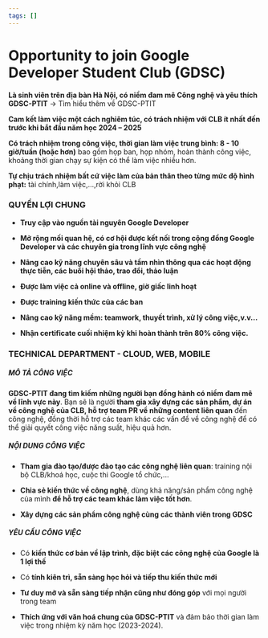 ```yaml
---
tags: []
---
```

# Opportunity to join Google Developer Student Club (GDSC) 

**Là sinh viên trên địa bàn Hà Nội, có niềm đam mê Công nghệ và yêu thích GDSC-PTIT**
-> Tìm hiểu thêm về GDSC-PTIT

**Cam kết làm việc một cách nghiêm túc, có trách nhiệm với CLB ít nhất đến trước khi bắt đầu năm học 2024 – 2025**

**Có trách nhiệm trong công việc, thời gian làm việc trung bình: 8 - 10 giờ/tuần (hoặc hơn)**
	bao gồm họp ban, họp nhóm, hoàn thành công việc, khoảng thời gian chạy sự kiện có thể làm việc nhiều hơn.

**Tự chịu trách nhiệm bất cứ việc làm của bản thân theo từng mức độ hình phạt:** tài chính,làm việc,...,rời khỏi CLB


### QUYỀN LỢI CHUNG
* **Truy cập vào nguồn tài nguyên Google Developer**

+ **Mở rộng mối quan hệ, có cơ hội được kết nối trong cộng đồng Google Developer và các chuyên gia trong lĩnh vực công nghệ**

+ **Nâng cao kỹ năng chuyên sâu và tầm nhìn thông qua các hoạt động thực tiễn, các buổi hội thảo, trao đổi, thảo luận**

+ **Được làm việc cả online và offline, giờ giấc linh hoạt**

+ **Được training kiến thức của các ban**

+ **Nâng cao kỹ năng mềm: teamwork, thuyết trình, xử lý công việc,v.v...**

+ **Nhận certificate cuối nhiệm kỳ khi hoàn thành trên 80% công việc.**

### TECHNICAL DEPARTMENT - CLOUD, WEB, MOBILE

##### MÔ TẢ CÔNG VIỆC
**GDSC-PTIT đang tìm kiếm những người bạn đồng hành có niềm đam mê về lĩnh vực này**.
Bạn sẽ là người **tham gia xây dựng các sản phẩm, dự án về công nghệ của CLB, hỗ trợ team PR về những content liên quan** đến công nghệ, đồng thời hỗ trợ các team khác các vấn đề về công nghệ để có thể giải quyết công việc năng suất, hiệu quả hơn.

##### NỘI DUNG CÔNG VIỆC
+ **Tham gia đào tạo/được đào tạo các công nghệ liên quan**: training nội bộ CLB/khoá học, cuộc thi Google tổ chức,...

+ **Chia sẻ kiến thức về công nghệ**, dùng khả năng/sản phẩm công nghệ của mình **để hỗ trợ các team khác làm việc tốt hơn**.

+ **Xây dựng các sản phẩm công nghệ cùng các thành viên trong GDSC**

##### YÊU CẦU CÔNG VIỆC
+ Có **kiến thức cơ bản về lập trình, đặc biệt các công nghệ của Google là 1 lợi thế**

+ Có **tính kiên trì, sẵn sàng học hỏi và tiếp thu kiến thức mới**

+ **Tư duy mở và sẵn sàng tiếp nhận cũng như đóng góp** với mọi người trong team

+ **Thích ứng với văn hoá chung của GDSC-PTIT** và đảm bảo thời gian làm việc trong nhiệm kỳ năm học (2023-2024).

